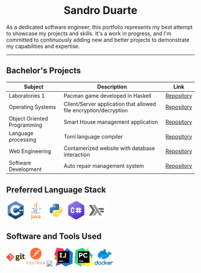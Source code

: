 <h1 align="center">Sandro Duarte</h1>

<p>As a dedicated software engineer, this portfolio represents my best attempt to showcase my projects and skills. It's a work in progress, and I'm committed to continuously adding new and better projects to demonstrate my capabilities and expertise.</p>

----

## Bachelor's Projects

| Subject | Description | Link |
|---------|-------------|------|
| Laboratories 1 | Pacman game developed in Haskell | [Repository](https://github.com/umli12021/grupo14) |
| Operating Systems  | Client/Server application that allowed file encryption/decryption | [Repository](https://github.com/Duasandr/TP_SO_2122_sdstored) |
| Object Oriented Programming | Smart House management application | [Repository](https://github.com/Duasandr/TP_POO_2122) |
| Language processing  | Toml language compiler | [Repository](https://github.com/Duasandr/PL2023TP) |
| Web Engineering | Containerized website with database interaction | [Repository](https://github.com/Duasandr/ENGWEB2023-Projeto) |
| Software Development | Auto repair management system | [Repository](https://github.com/Duasandr/dss_tp_23_24) |

## Preferred Language Stack

[<img src="https://raw.githubusercontent.com/github/explore/main/topics/cpp/cpp.png" width="50">](https://en.wikipedia.org/wiki/C%2B%2B)
[<img src="https://raw.githubusercontent.com/github/explore/main/topics/java/java.png" width="50">](https://en.wikipedia.org/wiki/Java_(programming_language))
[<img src="https://raw.githubusercontent.com/github/explore/main/topics/python/python.png" width="50">](https://en.wikipedia.org/wiki/Python_(programming_language))
[<img src="https://raw.githubusercontent.com/github/explore/main/topics/csharp/csharp.png" width="50">](https://en.wikipedia.org/wiki/C_Sharp_(programming_language))
[<img src="https://raw.githubusercontent.com/github/explore/main/topics/haskell/haskell.png" width="50">](https://en.wikipedia.org/wiki/Haskell_(programming_language))

## Software and Tools Used

[<img src="https://raw.githubusercontent.com/github/explore/main/topics/git/git.png" width="50">](https://git-scm.com/)
[<img src="https://raw.githubusercontent.com/github/explore/main/topics/postman/postman.png" width="50">](https://www.postman.com/)
[<img src="https://raw.githubusercontent.com/github/explore/main/topics/clion/clion.png" width="50">](https://www.jetbrains.com/clion/)
[<img src="https://raw.githubusercontent.com/github/explore/main/topics/intellij-idea/intellij-idea.png" width="50">](https://www.jetbrains.com/idea/)
[<img src="https://raw.githubusercontent.com/github/explore/main/topics/pycharm/pycharm.png" width="50">](https://www.jetbrains.com/pycharm/)
[<img src="https://raw.githubusercontent.com/github/explore/main/topics/docker/docker.png" width="50">](https://www.docker.com/)
